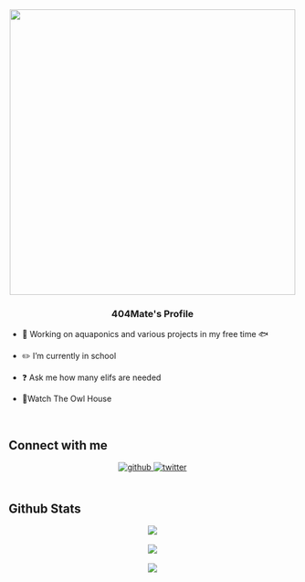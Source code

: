 <div align="center">
<img src="https://www.looper.com/img/gallery/bee-and-puppycat-season-2-release-date-cast-and-plot-what-we-know-so-far/l-intro-1633008295.jpg" align="center" height="" width="500" />
</div>  

### <div align="center">404Mate's Profile</div>  
  

- 🌱 Working on aquaponics and various projects in my free time 🐟  
  

- ✏️ I’m currently in school  
  

- ❓ Ask me how many elifs are needed   
  

-  🦉Watch The Owl House  
  

<br/>  


## Connect with me  
<div align="center">
<a href="https://github.com/404Mate" target="_blank">
<img src=https://img.shields.io/badge/github-%2324292e.svg?&style=for-the-badge&logo=github&logoColor=white alt=github style="margin-bottom: 5px;" />
</a>
<a href="https://twitter.com/404Mate" target="_blank">
<img src=https://img.shields.io/badge/twitter-%2300acee.svg?&style=for-the-badge&logo=twitter&logoColor=white alt=twitter style="margin-bottom: 5px;" />
</a>  
</div>  
  

<br/>  


## Github Stats  
<div align="center"><img src="https://github-readme-stats.vercel.app/api?username=404Mate&show_icons=true&theme=tokyonight&count_private=true&hide_border=true" align="center" /></div>  

<br/>  

<div align="center"><img src="https://spotify-github-profile.vercel.app/api/view?uid=18vosxw5jmj49pn0zv0jgl19l&cover_image=true&theme=compact" /></div>  

<br/>  

<div align="center">
<img src="https://komarev.com/ghpvc/?username=404Mate&&style=flat-square" align="center" />
</div>  

<br />
